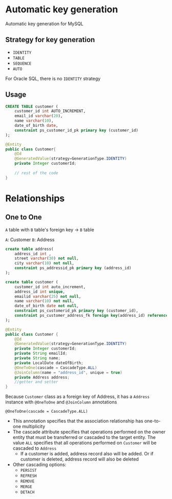 # Automatic key generation
Automatic key generation for MySQL

## Strategy for key generation
 - `IDENTITY`
 - `TABLE`
 - `SEQUENCE`
 - `AUTO`

For Oracle SQL, there is no `IDENTITY` strategy

## Usage
```sql
CREATE TABLE customer (
	customer_id int AUTO_INCREMENT,
	email_id varchar(20),
	name varchar(10),
	date_of_birth date,
	constraint ps_customer_id_pk primary key (customer_id)
);
```

```java
@Entity
public class Customer{
	@Id
	@GeneratedValue(strategy=GenerationType.IDENTITY)
	private Integer customerId;
	
    // rest of the code
}
```

# Relationships

## One to One

`A` table with `B` table's foreign key -> `B` table

`A`: Customer `B`: Address

```sql
create table address(
	address_id int ,
	street varchar(30) not null,
	city varchar(10) not null,
	constraint ps_addressid_pk primary key (address_id)
);

create table customer (
	customer_id int auto_increment,
	address_id int unique,
	emailid varchar(25) not null,
	name varchar(10) not null,
	date_of_birth date not null,
	constraint ps_customerid_pk primary key (customer_id),
	constraint ps_customer_address_fk foreign key(address_id) references address(address_id)
);
```

```java
@Entity
public class Customer {
	@Id
	@GeneratedValue(strategy=GenerationType.IDENTITY)
	private Integer customerId;
	private String emailId;
	private String name;
	private LocalDate dateOfBirth;
	@OneToOne(cascade = CascadeType.ALL)
	@JoinColumn(name = "address_id", unique = true)
	private Address address;
	//getter and setter
}
```
Because `Customer` class as a foreign key of Address, it has a `Address` instance with `@OneToOne` and `@JoinColumn` annotations

`@OneToOne(cascade = CascadeType.ALL)` 
 - This annotation specifies that the association relationship has one-to-one multiplicity
 - The cascade attribute specifies that operations performed on the owner entity that must be transferred or cascaded to the target entity. The value `ALL` specifies that all operations performed on `Customer` will be cascaded to `Address`
	- If a customer is added, address record also will be added. Or if customer is deleted, address record will also be deleted
 - Other cascading options:
	- `PERSIST`
	- `REFRESH`
	- `REMOVE`
	- `MERGE`
	- `DETACH`

